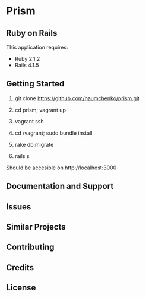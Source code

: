Prism
================
Ruby on Rails
-------------

This application requires:

- Ruby 2.1.2
- Rails 4.1.5

Getting Started
---------------
1) git clone https://github.com/naumchenko/prism.git

2) cd prism; vagrant up

3) vagrant ssh

4) cd /vagrant; sudo bundle install

5) rake db:migrate

6) rails s

Should be accesible on http://localhost:3000

Documentation and Support
-------------------------

Issues
-------------

Similar Projects
----------------

Contributing
------------

Credits
-------

License
-------
